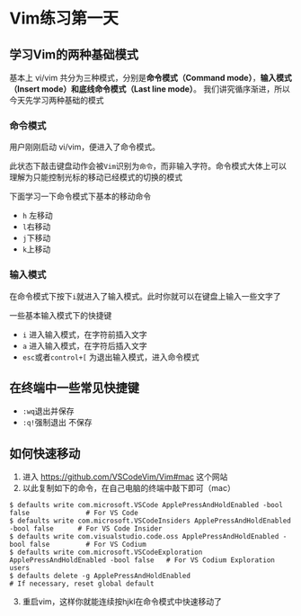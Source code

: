 # Vim练习第一天

## 学习Vim的两种基础模式

基本上 vi/vim 共分为三种模式，分别是**命令模式（Command mode）**，**输入模式（Insert mode）**和**底线命令模式（Last line mode）**。 我们讲究循序渐进，所以今天先学习两种基础的模式

### 命令模式

用户刚刚启动 vi/vim，便进入了命令模式。

此状态下敲击键盘动作会被`Vim`识别为`命令`，而非输入字符。命令模式大体上可以理解为只能控制光标的移动已经模式的切换的模式

下面学习一下命令模式下基本的移动命令

- `h` 左移动
- `l`右移动
- `j`下移动
- `k`上移动

### 输入模式

在命令模式下按下`i`就进入了输入模式。此时你就可以在键盘上输入一些文字了

一些基本输入模式下的快捷键

- `i` 进入输入模式，在字符前插入文字
- `a` 进入输入模式，在字符后插入文字
- `esc`或者`control+[` 为退出输入模式，进入命令模式

## 在终端中一些常见快捷键

- `:wq`退出并保存
- `:q!`强制退出 不保存

## 如何快速移动

1. 进入 https://github.com/VSCodeVim/Vim#mac  这个网站
2. 以此复制如下的命令，在自己电脑的终端中敲下即可（mac）

```shel
$ defaults write com.microsoft.VSCode ApplePressAndHoldEnabled -bool false              # For VS Code
$ defaults write com.microsoft.VSCodeInsiders ApplePressAndHoldEnabled -bool false      # For VS Code Insider
$ defaults write com.visualstudio.code.oss ApplePressAndHoldEnabled -bool false         # For VS Codium
$ defaults write com.microsoft.VSCodeExploration ApplePressAndHoldEnabled -bool false   # For VS Codium Exploration users
$ defaults delete -g ApplePressAndHoldEnabled                                           # If necessary, reset global default
```

3. 重启vim，这样你就能连续按hjkl在命令模式中快速移动了

